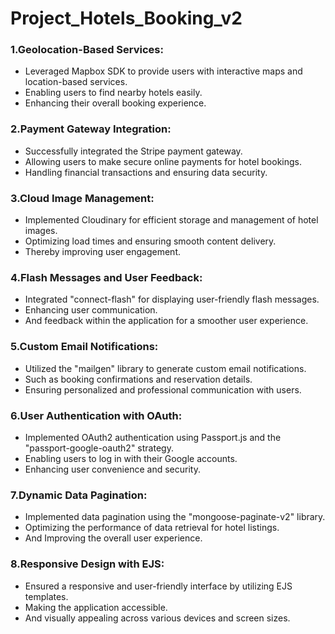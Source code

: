 # Project_Hotels_Booking_v2


<h3> 1.Geolocation-Based Services:</h3>
<ul>
 	<li>  Leveraged Mapbox SDK to provide users with interactive maps and location-based services. </li>
	<li>  Enabling users to find nearby hotels easily.  </li>
	<li> Enhancing their overall booking experience.  </li>
</ul>
<h3> 2.Payment Gateway Integration:</h3>
<ul>
       <li>  Successfully integrated the Stripe payment gateway. </li>
	<li> Allowing users to make secure online payments for hotel bookings.  </li>
	<li> Handling financial transactions and ensuring data security.   </li>
</ul>

<h3> 3.Cloud Image Management:</h3> 

<ul>
        <li>  Implemented Cloudinary for efficient storage and management of hotel images. </li>
	<li> Optimizing load times and ensuring smooth content delivery.  </li>
	<li> Thereby improving user engagement.  </li>
</ul>

<h3> 4.Flash Messages and User Feedback:</h3>

<ul>
        <li>  Integrated "connect-flash" for displaying user-friendly flash messages. </li>
	<li>  Enhancing user communication. </li>
	<li>  And feedback within the application for a smoother user experience.  </li>
</ul>

<h3> 5.Custom Email Notifications:</h3> 

<ul>
        <li> Utilized the "mailgen" library to generate custom email notifications. </li>
	<li> Such as booking confirmations and reservation details. </li>
	<li> Ensuring personalized and professional communication with users. </li>
</ul>

<h3> 6.User Authentication with OAuth:</h3>

<ul>
        <li> Implemented OAuth2 authentication using Passport.js and the "passport-google-oauth2" strategy. </li>
	<li> Enabling users to log in with their Google accounts.  </li>
	<li> Enhancing user convenience and security.  </li>
</ul>

<h3> 7.Dynamic Data Pagination: </h3>

<ul>
        <li> Implemented data pagination using the "mongoose-paginate-v2" library. </li>
	<li> Optimizing the performance of data retrieval for hotel listings.  </li>
	<li> And Improving the overall user experience. </li>
</ul>

<h3> 8.Responsive Design with EJS: </h3>

<ul>
        <li> Ensured a responsive and user-friendly interface by utilizing EJS templates. </li>
	<li> Making the application accessible.  </li>
	<li> And visually appealing across various devices and screen sizes. </li>
</ul>

